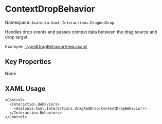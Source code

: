 # ContextDropBehavior

Namespace: `Avalonia.Xaml.Interactions.DragAndDrop`

Handles drop events and passes context data between the drag source and drop target.

Example: [TypedDragBehaviorView.axaml](samples/BehaviorsTestApplication/Views/Pages/TypedDragBehaviorView.axaml)

## Key Properties
None

## XAML Usage
```xaml
<Control>
  <Interaction.Behaviors>
    <Avalonia.Xaml.Interactions.DragAndDrop:ContextDropBehavior/>
  </Interaction.Behaviors>
</Control>
```

